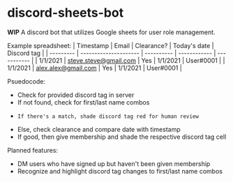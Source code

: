 # discord-sheets-bot
**WIP**
A discord bot that utilizes Google sheets for user role management.

Example spreadsheet:
| Timestamp | Email                 | Clearance? | Today's date | Discord tag |
| --------- | --------------------- | ---------- | ------------ | ----------- |
| 1/1/2021  | steve.steve@gmail.com | Yes        | 1/1/2021     | User#0001   |
| 1/1/2021  | alex.alex@gmail.com   | Yes        | 1/1/2021     | User#0001   |

Psuedocode:
- Check for provided discord tag in server
-   If not found, check for first/last name combos
-     If there's a match, shade discord tag red for human review
- Else, check clearance and compare date with timestamp
-   If good, then give membership and shade the respective discord tag cell

Planned features:
- DM users who have signed up but haven't been given membership
- Recognize and highlight discord tag changes to first/last name combos
